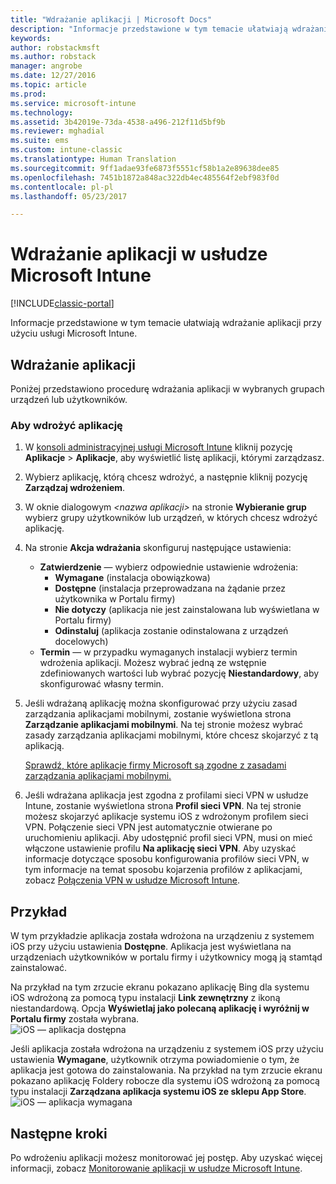 ```yaml
---
title: "Wdrażanie aplikacji | Microsoft Docs"
description: "Informacje przedstawione w tym temacie ułatwiają wdrażanie aplikacji przy użyciu usługi Microsoft Intune."
keywords: 
author: robstackmsft
ms.author: robstack
manager: angrobe
ms.date: 12/27/2016
ms.topic: article
ms.prod: 
ms.service: microsoft-intune
ms.technology: 
ms.assetid: 3b42019e-73da-4538-a496-212f11d5bf9b
ms.reviewer: mghadial
ms.suite: ems
ms.custom: intune-classic
ms.translationtype: Human Translation
ms.sourcegitcommit: 9ff1adae93fe6873f5551cf58b1a2e89638dee85
ms.openlocfilehash: 7451b1872a848ac322db4ec485564f2ebf983f0d
ms.contentlocale: pl-pl
ms.lasthandoff: 05/23/2017

---
```

# <a name="deploy-apps-in-microsoft-intune"></a>Wdrażanie aplikacji w usłudze Microsoft Intune

[!INCLUDE[classic-portal](../includes/classic-portal.md)]

Informacje przedstawione w tym temacie ułatwiają wdrażanie aplikacji przy użyciu usługi Microsoft Intune.


## <a name="deploy-an-app"></a>Wdrażanie aplikacji
Poniżej przedstawiono procedurę wdrażania aplikacji w wybranych grupach urządzeń lub użytkowników.

### <a name="to-deploy-an-app"></a>Aby wdrożyć aplikację

1. W [konsoli administracyjnej usługi Microsoft Intune](https://manage.microsoft.com) kliknij pozycję **Aplikacje** &gt; **Aplikacje**, aby wyświetlić listę aplikacji, którymi zarządzasz.

2.  Wybierz aplikację, którą chcesz wdrożyć, a następnie kliknij pozycję **Zarządzaj wdrożeniem**.

3.  W oknie dialogowym *&lt;nazwa aplikacji&gt;* na stronie **Wybieranie grup** wybierz grupy użytkowników lub urządzeń, w których chcesz wdrożyć aplikację.

4.  Na stronie **Akcja wdrażania** skonfiguruj następujące ustawienia:

    - **Zatwierdzenie** — wybierz odpowiednie ustawienie wdrożenia:
        - **Wymagane** (instalacja obowiązkowa)
        - **Dostępne** (instalacja przeprowadzana na żądanie przez użytkownika w Portalu firmy)
        - **Nie dotyczy** (aplikacja nie jest zainstalowana lub wyświetlana w Portalu firmy)
        - **Odinstaluj** (aplikacja zostanie odinstalowana z urządzeń docelowych)
    - **Termin** — w przypadku wymaganych instalacji wybierz termin wdrożenia aplikacji. Możesz wybrać jedną ze wstępnie zdefiniowanych wartości lub wybrać pozycję **Niestandardowy**, aby skonfigurować własny termin.

5. Jeśli wdrażaną aplikację można skonfigurować przy użyciu zasad zarządzania aplikacjami mobilnymi, zostanie wyświetlona strona **Zarządzanie aplikacjami mobilnymi**. Na tej stronie możesz wybrać zasady zarządzania aplikacjami mobilnymi, które chcesz skojarzyć z tą aplikacją.

    [Sprawdź, które aplikacje firmy Microsoft są zgodne z zasadami zarządzania aplikacjami mobilnymi.](https://www.microsoft.com/server-cloud/products/microsoft-intune/partners.aspx)

6. Jeśli wdrażana aplikacja jest zgodna z profilami sieci VPN w usłudze Intune, zostanie wyświetlona strona **Profil sieci VPN**. Na tej stronie możesz skojarzyć aplikacje systemu iOS z wdrożonym profilem sieci VPN. Połączenie sieci VPN jest automatycznie otwierane po uruchomieniu aplikacji. Aby udostępnić profil sieci VPN, musi on mieć włączone ustawienie profilu **Na aplikację sieci VPN**.
 Aby uzyskać informacje dotyczące sposobu konfigurowania profilów sieci VPN, w tym informacje na temat sposobu kojarzenia profilów z aplikacjami, zobacz [Połączenia VPN w usłudze Microsoft Intune](vpn-connections-in-microsoft-intune.md).

<!---
>[!TIP]
>If an end user previously installed an iOS app and you now deploy it with a deployment action of **Available**, Intune will automatically begin to manage that app with no further action required by you, or the end-user.
--->

## <a name="example"></a>Przykład

W tym przykładzie aplikacja została wdrożona na urządzeniu z systemem iOS przy użyciu ustawienia **Dostępne**.
Aplikacja jest wyświetlana na urządzeniach użytkowników w portalu firmy i użytkownicy mogą ją stamtąd zainstalować.

Na przykład na tym zrzucie ekranu pokazano aplikację Bing dla systemu iOS wdrożoną za pomocą typu instalacji **Link zewnętrzny** z ikoną niestandardową. Opcja **Wyświetlaj jako polecaną aplikację i wyróżnij w Portalu firmy** została wybrana.  
![iOS — aplikacja dostępna](./media/available-install-on-iOS.png)

Jeśli aplikacja została wdrożona na urządzeniu z systemem iOS przy użyciu ustawienia **Wymagane**, użytkownik otrzyma powiadomienie o tym, że aplikacja jest gotowa do zainstalowania. Na przykład na tym zrzucie ekranu pokazano aplikację Foldery robocze dla systemu iOS wdrożoną za pomocą typu instalacji **Zarządzana aplikacja systemu iOS ze sklepu App Store**.  
![iOS — aplikacja wymagana](./media/iOS-Required-install.PNG)

## <a name="next-steps"></a>Następne kroki

Po wdrożeniu aplikacji możesz monitorować jej postęp. Aby uzyskać więcej informacji, zobacz [Monitorowanie aplikacji w usłudze Microsoft Intune](monitor-apps-in-microsoft-intune.md).

